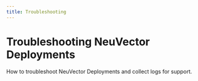 ```yaml
---
title: Troubleshooting
---
```


# Troubleshooting NeuVector Deployments

How to troubleshoot NeuVector Deployments and collect logs for support.
